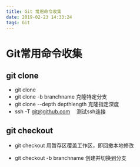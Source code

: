 ```yaml
---
title: Git 常用命令收集
date: 2019-02-23 14:33:24
tags: Git
---
```

# Git常用命令收集

## git clone 
- git clone
- git clone -b branchname
    克隆特定分支
- git clone --depth depthlength
  克隆指定深度 
- ssh -T git@github.com
　测试ssh连接

## git checkout
- git checkout 
  用暂存区覆盖工作区，即回撤本地修改

- git checkout -b branchname
  创建并切换到分支
  
  
